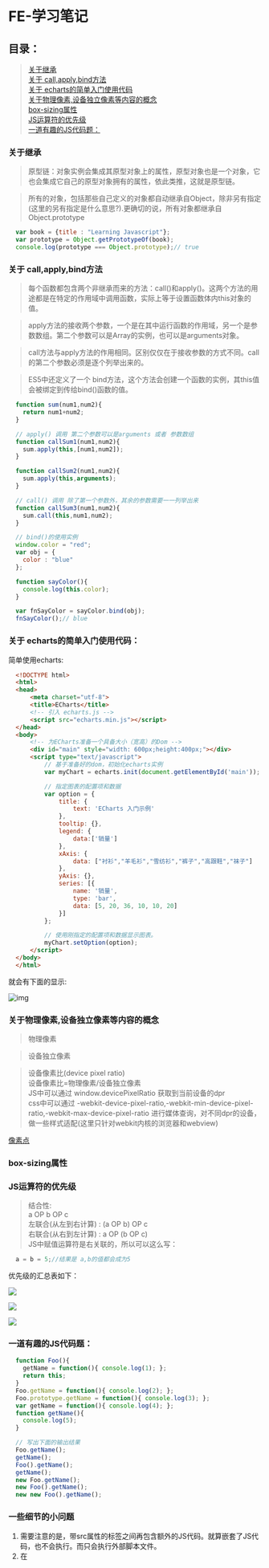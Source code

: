 # FE-学习笔记  

## 目录：
> [关于继承](#inheritance)  
> [关于 call,apply,bind方法](#call_apply_bind)  
> [关于 echarts的简单入门使用代码](#about_echarts)  
> [关于物理像素,设备独立像素等内容的概念](#about_pixel)  
> [box-sizing属性](#box_sizing)  
> [JS运算符的优先级](#operator)  
> [一道有趣的JS代码题：](#js_problem_1)

### <span id="inheritance">关于继承 </span>

> 原型链：对象实例会集成其原型对象上的属性，原型对象也是一个对象，它也会集成它自己的原型对象拥有的属性，依此类推，这就是原型链。  

> 所有的对象，包括那些自己定义的对象都自动继承自Object，除非另有指定(这里的另有指定是什么意思?).更确切的说，所有对象都继承自 Object.prototype  

```javascript  
  var book = {title : "Learning Javascript"};
  var prototype = Object.getPrototypeOf(book);
  console.log(prototype === Object.prototype);// true
```  

### <span id="call_apply_bind">关于 call,apply,bind方法</span>  

> 每个函数都包含两个非继承而来的方法：call()和apply()。这两个方法的用途都是在特定的作用域中调用函数，实际上等于设置函数体内this对象的值。  

> apply方法的接收两个参数，一个是在其中运行函数的作用域，另一个是参数数组。第二个参数可以是Array的实例，也可以是arguments对象。  

> call方法与apply方法的作用相同。区别仅仅在于接收参数的方式不同。call的第二个参数必须是逐个列举出来的。  

> ES5中还定义了一个 bind方法，这个方法会创建一个函数的实例，其this值会被绑定到传给bind()函数的值。

```javascript
  function sum(num1,num2){
    return num1+num2;
  }

  // apply() 调用 第二个参数可以是arguments 或者 参数数组
  function callSum1(num1,num2){
    sum.apply(this,[num1,num2]);
  }

  function callSum2(num1,num2){
    sum.apply(this,arguments);
  }

  // call() 调用 除了第一个参数外，其余的参数需要一一列举出来
  function callSum3(num1,num2){
    sum.call(this,num1,num2);
  }

  // bind()的使用实例
  window.color = "red";
  var obj = {
    color : "blue"
  };

  function sayColor(){
    console.log(this.color);
  }

  var fnSayColor = sayColor.bind(obj);
  fnSayColor();// blue
```  

### <span id="about_echarts">关于 echarts的简单入门使用代码：</span>   

简单使用echarts:  

```html
  <!DOCTYPE html>
  <html>
  <head>
      <meta charset="utf-8">
      <title>ECharts</title>
      <!-- 引入 echarts.js -->
      <script src="echarts.min.js"></script>
  </head>
  <body>
      <!-- 为ECharts准备一个具备大小（宽高）的Dom -->
      <div id="main" style="width: 600px;height:400px;"></div>
      <script type="text/javascript">
          // 基于准备好的dom，初始化echarts实例
          var myChart = echarts.init(document.getElementById('main'));

          // 指定图表的配置项和数据
          var option = {
              title: {
                  text: 'ECharts 入门示例'
              },
              tooltip: {},
              legend: {
                  data:['销量']
              },
              xAxis: {
                  data: ["衬衫","羊毛衫","雪纺衫","裤子","高跟鞋","袜子"]
              },
              yAxis: {},
              series: [{
                  name: '销量',
                  type: 'bar',
                  data: [5, 20, 36, 10, 10, 20]
              }]
          };

          // 使用刚指定的配置项和数据显示图表。
          myChart.setOption(option);
      </script>
  </body>
  </html>
```  

就会有下面的显示:  

![img](http://p1.bqimg.com/567571/338ce06a302e95f6.png)  

### <span id="about_pixel">关于物理像素,设备独立像素等内容的概念</span>  
> 物理像素  

> 设备独立像素  

> 设备像素比(device pixel ratio)  
> 设备像素比=物理像素/设备独立像素  
> JS中可以通过 window.devicePixelRatio 获取到当前设备的dpr  
> css中可以通过 -webkit-device-pixel-ratio,-webkit-min-device-pixel-ratio,-webkit-max-device-pixel-ratio 进行媒体查询，对不同dpr的设备，做一些样式适配(这里只针对webkit内核的浏览器和webview)  

[像素点](http://www.html-js.com/article/Mobile-terminal-H5-mobile-terminal-HD-multi-screen-adaptation-scheme%203041)  

### <span id="box_sizing">box-sizing属性</span>  

### <span id="operator">JS运算符的优先级</span>  
> 结合性:  
a OP b OP c  
左联合(从左到右计算) : (a OP b) OP c  
右联合(从右到左计算) : a OP (b OP c)  
JS中赋值运算符是右关联的，所以可以这么写：  
```javascript
  a = b = 5;//结果是 a,b的值都会成为5
```  

优先级的汇总表如下：

![](http://p1.bqimg.com/567571/1744004bd4096de5.png)  

![](http://p1.bqimg.com/567571/a9879812e0ade85e.png)  

![](http://p1.bpimg.com/567571/d86c2b0a3d7f9811.png)  


### <span id="js_problem_1">一道有趣的JS代码题：</span>  
```javascript
  function Foo(){
    getName = function(){ console.log(1); };
    return this;
  }
  Foo.getName = function(){ console.log(2); };
  Foo.prototype.getName = function(){ console.log(3); };
  var getName = function(){ console.log(4); };
  function getName(){
    console.log(5);
  }

  // 写出下面的输出结果
  Foo.getName();
  getName();
  Foo().getName();
  getName();
  new Foo.getName();
  new Foo().getName();
  new new Foo().getName();
```  

### <span id="someNotes">一些细节的小问题</span>  
1. 需要注意的是，带src属性的<script>元素不应该在其<script>和</script>标签之间再包含额外的JS代码。就算嵌套了JS代码，也不会执行。而只会执行外部脚本文件。  
2. 在<script>元素中设置defer属性，相当于告诉浏览器立即下载，但延迟执行  

### 关于ES6的新特性：  
1. let,const,以及块级作用域：  
> const比较好理解，用于定义常量  
> 箭头函数语言简洁的特点使其特别适合用於单行回调函数的定义  

2. 模板字符串：  
> 两大特点：
> - 支持变量注入  
> - 支持换行  

3. 对象字面量扩展语法:  
> 方法属性省略 function  
> 支持 __proto__ 注入  
> 同名方法属性省略语法  
> 可以动态计算的属性名称  

4. 表达式解构  

### box-sizing属性：  
> border-box情况下，元素的内边距和边框不会影响元素的宽度  
> content-box情况下，元素的内边距和边框会影响元素的宽度  

### column-count和column-gap属性  

![](http://p1.bqimg.com/567571/083163c954f0aa4b.png)  

### 深浅拷贝一个对象  
> 浅拷贝一个对象，只拷贝一个对象的顶层的非object对象  
> 深拷贝一个对象，会一层一层拷贝直到最底层  
> jquery提供一个 extend方法可以实现浅拷贝和深拷贝:  
> 1.浅拷贝:  

```javascript
  var newObj = jQuery.extend({},oldObj);
```  

> 2.深拷贝:  

```javascript
  var newObj = jQuery.extend(true,{},oldObj);
```  


### 闭包常见用法:  
Modules,模块化。模块化能够让我们定义私有的实现细节(包括变量和方法)，使他们可以不受外部环境的污染，当然同时还能对外提供API接口。  

代码示例：  

```javascript
  function User(){
    var username,password;// 闭包

    function doLogin(user,pw){
      username = user;
      password = pw;
      // 执行剩余的登录操作
    }

    var publicAPI = {
      login : doLogin
    };

    // 放回公共的API
    return publicAPI;
  }

  // 创建一个 'User' 模块的实例
  var fred = User();
  fred.login("fred","12kelvin34");
```  

以上为什么不是用 new User()而是直接用 User()，原因在于这里的User并不是作为一个类的存在，而仅仅只是一个方法而已，所以在此是直接调用这个方法，而不是用new去实例化一个对象。用new不适合，也会浪费资源  

### 记录一个题目：  
写一个traverse函数,输出所有页面中宽度和高度大于50像素的节点:  

```javascript
  function traverse(node){
    // 利用到了递归遍历子节点
    var result = [];
    node = node || document.body;
    if(node.style){
      var width = parseInt(node.style.width) || 0;
      var height = parseInt(node.style.height) || 0;
      if(width>50 && height>50){
        result.push(node);
      }
    }
    var childNodes = node.childNodes;
    if(childNodes.length>0){
      for(var i=0;i<childNodes.length;i++){
        var tempNode = childNodes[i];
        result = result.concat(traverse(tempNode));
      }
    }
    return result;
  }

```

### 关于二叉树的前序遍历和中序遍历的JAVA实现:  

```java
  /**
   * Definition for a binary tree node.
   * public class TreeNode {
   *     int val;
   *     TreeNode left;
   *     TreeNode right;
   *     TreeNode(int x) { val = x; }
   * }
   */
   public class Solution{
     //  前序遍历
     public List<Integer> preorderTraversal(TreeNode root){
       List<Integer> list = new ArrayList<>();
       Stack<ListNode> stack = new Stack<>();
       while(root != null || !stack.empty()){
         while(root != null){
           list.add(root.val);
           stack.push(root);
           root = root.left;
         }
         root = stack.pop();
         root = root.right;
       }
       return list;
     }

    //  中序遍历
    public List<Integer> inorderTraversal(TreeNode root){
      List<Integer> list = new ArrayList<>();
      Stack<ListNode> stack = new Stack<>();
      while(root != null || !stack.empty()){
        while(root != null){
          stack.push(root);
          root = root.left;
        }
        root = stack.pop();
        list.add(root.val);
        root = root.right;
      }
    }
   }
```

### webpack中的两种 代码分离(code splitting)的方式  
1. 源码分离 ---- 为了缓存和并行加载  

2. 按需分析 ---- 按需进行代码分离  

### jquery ajax中支持的返回数据类型：  

dataType字段支持：

xml,html,script,json,jsonp,text  

### 常见浏览器端的存储技术：

cookie,WebStorage(localStorage,sessionStorage),userData,indexdDB

### 兼容性事件委托代码：  

```javascript
  document.addEventListener("click",function(e){
    e = e || window.event;
    var target = e.target || e.srcElement;
    // 需要默认事件
    e.preventDefault();
    // 阻止冒泡
    e.stopPropagation();
    // IE 下面执行下面的去取消默认事件和阻止冒泡
    //  e.returnValue = false;
    //  e.cancelBubble = true;
    switch(target):
      case : 1:
        // do something
      case : 2:
        // do something
      default:
        break;
  });
```

### JS设计模式

### 设计模式的类别(三种类别):

  - 创建型设计模式

    > 专注于处理对象创建机制

    包括：Constructor(构造器),Factory(工厂),Abstract(抽象),Prototype(原型),Singleton(单例),Builder(生成器)

  - 结构型设计模式

    > 专注于对象组合,不同对象之间建立关系

    包括：Decorator(装饰者),Facade(外观),Flyweight(享元),Adapter(适配器),Proxy(代理)

  - 行为设计模式

    > 行为模式专注于改善或简化系统中不同对象之间的通信

    包括：Iterator(迭代器),Mediator(中介者),Observer(观察者),Visitor(访问者)

### JS once function code  JS实现once函数-只执行一次的函数

```javascript 
function once(fn,context){
  var result;
  return function(){
    if(fn){
      result = fn.apply(context || this,arguments);
      fn = null;
    }
    return result;
  };
}

// use
var onlyOnce = once(function(){
  console.log("Do once!");
});

// can only do once!
onlyOnce();
onlyOnce();

```

###  Java List的使用

####  List的特点：

1. List长度可变，数组长度不可变

2. List中可以添加任何对象，包括自己定义的类

3. List是一个接口，不能直接实例化但是List下包含两个重要类ArrayList和LinkedList，需要通过ArrayList或者LinkedList才能实例化

4. 通过List.add(对象) 方法可以向集合添加任何类型的数据

5. 用List.get(索引序号) 方法从集合中取出数据  


### 准确获取屏幕的宽高尺寸

### Element.getBoundingClientRect()方法

返回元素的大小及其相对视口的位置


### 关于 callee

每一个函数又一个 arguments，arguments除了装有函数参数之外，还有一个 callee属性，这个属性是一个指针，指针指向拥有arguments对象的函数本身

下面是关于callee的一个应用示例：

典型的阶乘函数用到了递归方法：
```javascript
	function factorial(num){
		if(num<=1){
			return 1;
		}else{
			return num*factorial(num-1);
		}
	}
```

这里有一个问题就是，函数的执行与函数名耦合度太高了，为了降低函数执行与函数名字的耦合度，可以利用callee，然后解决这个问题，以后不管如何命名这个阶乘函数都可以：

```javascript
	function factorial(num){
		if(num<=1){
			return 1;
		}else{
			return num * arguments.callee(num-1);
		}
	}
```

### 关于ECMASCRIPT5 的属性类型：

ECMA5在定义只有内部才用的特性时，描述了属性的各种特征

ECMASCRIPT 中有两种属性：数据属性和访问器属性：

1.数据属性：

数据属性包含一个数据值的位置，在这个位置可以读取和写入值。数据属性有4个描述其行为的特性：

[[Configurable]]

[[Enumerable]]

[[Writable]]

[[Value]]

要修改属性默认的特性，必须使用ECMAScript 5的Object.defineProperty()方法, 该方法接收三个参数：属性所在的对象，属性的名字， 描述符对象。其中描述符对象的属性必须是：configurable,enumerable,writable和value。设置其中的一个或者多个值，可以修改对应的特性值。

2.访问器属性

访问器属性不包含数据值；它们包含一对getter和setter函数。在读取访问器属性时，会调用getter函数，这个函数负责返回有效的值。在写入访问器属性时，会调用setter函数并传入新值，这个函数负责决定如何处理数据。

访问器属性有如下4个特性：

[[Configurable]],[[Enumerable]],[[Get]],[[Set]]

访问器属性不能直接定义，必须使用Object.defineProperty()来定义。

3.定义多个属性：

方法：Object.defineProperties()
